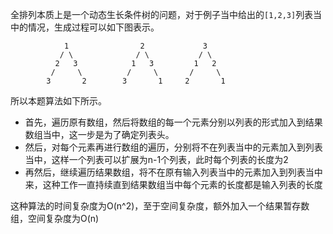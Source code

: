 全排列本质上是一个动态生长条件树的问题，对于例子当中给出的`[1,2,3]`列表当中的情况，生成过程可以如下图表示。
```
            1                2             3
           / \              / \           / \
          2   3            1   3         1   2
         /     \          /     \       /     \
        3       2        3       1     2       1
```
所以本题算法如下所示。
- 首先，遍历原有数组，然后将数组的每一个元素分别以列表的形式加入到结果数组当中，这一步是为了确定列表头。
- 然后，对每个元素再进行数组的遍历，分别将不在列表当中的元素加入到列表当中，这样一个列表可以扩展为n-1个列表，此时每个列表的长度为2
- 再然后，继续遍历结果数组，将不在原有输入列表当中的元素加入到列表当中来，这种工作一直持续直到结果数组当中每个元素的长度都是输入列表的长度

这种算法的时间复杂度为O(n^2)，至于空间复杂度，额外加入一个结果暂存数组，空间复杂度为O(n)
